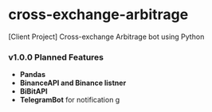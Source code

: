 # cross-exchange-arbitrage
[Client Project] Cross-exchange Arbitrage bot using Python


### v1.0.0 Planned Features
* **Pandas**
* **BinanceAPI and Binance listner**
* **BiBitAPI**
* **TelegramBot** for notification
g